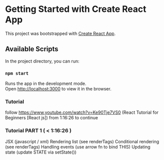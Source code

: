 # Getting Started with Create React App

This project was bootstrapped with [Create React App](https://github.com/facebook/create-react-app).

## Available Scripts

In the project directory, you can run:

### `npm start`

Runs the app in the development mode.\
Open [http://localhost:3000](http://localhost:3000) to view it in the browser.

### Tutorial
follow https://www.youtube.com/watch?v=Ke90Tje7VS0 (React Tutorial for Beginners [React js]) from 1:16:26 to continue

### Tutorial PART 1 ( < 1:16:26 )
JSX (javascript / xml)
Rendering list (see renderTags)
Conditional rendering (see renderTags)
Handling events (use arrow fn to bind THIS)
Updating state (update STATE via setState())